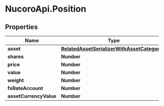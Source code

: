 # NucoroApi.Position

## Properties

Name | Type | Description | Notes
------------ | ------------- | ------------- | -------------
**asset** | [**RelatedAssetSerializerWithAssetCategories**](RelatedAssetSerializerWithAssetCategories.md) |  | [readonly] 
**shares** | **Number** |  | 
**price** | **Number** |  | 
**value** | **Number** |  | 
**weight** | **Number** |  | [readonly] 
**fxRateAccount** | **Number** |  | [readonly] 
**assetCurrencyValue** | **Number** |  | [readonly] 


